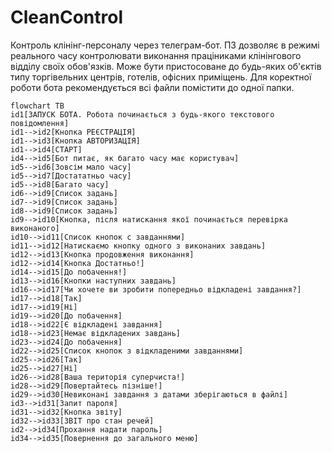 # CleanControl
Контроль клінінг-персоналу через телеграм-бот.
ПЗ дозволяє в режимі реального часу контролювати виконання праціниками клінінгового відділу своїх обов'язків. Може бути пристосоване до будь-яких об'єктів типу торгівельних центрів, готелів, офісних приміщень.
Для коректної роботи бота рекомендується всі файли помістити до одної папки.
```mermaid
flowchart TB
id1[ЗАПУСК БОТА. Робота починається з будь-якого текстового повідомлення]
id1-->id2[Кнопка РЕЄСТРАЦІЯ]
id1-->id3[Кнопка АВТОРИЗАЦІЯ]
id1-->id4[СТАРТ]
id4-->id5[Бот питає, як багато часу має користувач]
id5-->id6[Зовсім мало часу]
id5-->id7[Достататньо часу]
id5-->id8[Багато часу]
id6-->id9[Список задань]
id7-->id9[Список задань]
id8-->id9[Список задань]
id9-->id10[Кнопка, після натискання якої починається перевірка виконаного]
id10-->id11[Список кнопок с завданнями]
id11-->id12[Натискаємо кнопку одного з виконаних завдань]
id12-->id13[Кнопка продовження виконання]
id12-->id14[Кнопка Достатньо!]
id14-->id15[До побачення!]
id13-->id16[Кнопки наступних завдань]
id16-->id17[Чи хочете ви зробити попередньо відкладені завдання?]
id17-->id18[Так]
id17-->id19[Ні]
id19-->id20[До побачення]
id18-->id22[Є відкладені завдання]
id18-->id23[Немає відкладених завдань]
id23-->id24[До побачення]
id22-->id25[Список кнопок з відкладеними завданнями]
id25-->id26[Так]
id25-->id27[Ні]
id26-->id28[Ваша територія суперчиста!]
id28-->id29[Повертайтесь пізніше!]
id29-->id30[Невиконані завдання з датами зберігаються в файлі]
id3-->id31[Запит пароля]
id31-->id32[Кнопка звіту]
id32-->id33[ЗВІТ про стан речей]
id2-->id34[Прохання надати пароль]
id34-->id35[Повернення до загального меню]
